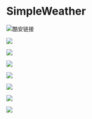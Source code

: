 # SimpleWeather

![酷安链接](https://www.coolapk.com/apk/229329)

![](https://bureaux-site.oss-cn-shanghai.aliyuncs.com/ScreenShot_2019-05-20_pm9.21.22.PNG)

![](https://bureaux-site.oss-cn-shanghai.aliyuncs.com/ScreenShot_2019-05-20_pm9.23.03.PNG)

![](https://bureaux-site.oss-cn-shanghai.aliyuncs.com/ScreenShot_2019-05-20_pm9.23.18.PNG)

![](https://bureaux-site.oss-cn-shanghai.aliyuncs.com/ScreenShot_2019-05-20_pm9.24.04.PNG)

![](https://bureaux-site.oss-cn-shanghai.aliyuncs.com/ScreenShot_2019-05-20_pm9.29.33.PNG)

![](https://bureaux-site.oss-cn-shanghai.aliyuncs.com/ScreenShot_2019-05-20_pm9.30.00.PNG)

![](https://bureaux-site.oss-cn-shanghai.aliyuncs.com/ScreenShot_2019-05-20_pm9.23.31.PNG)

